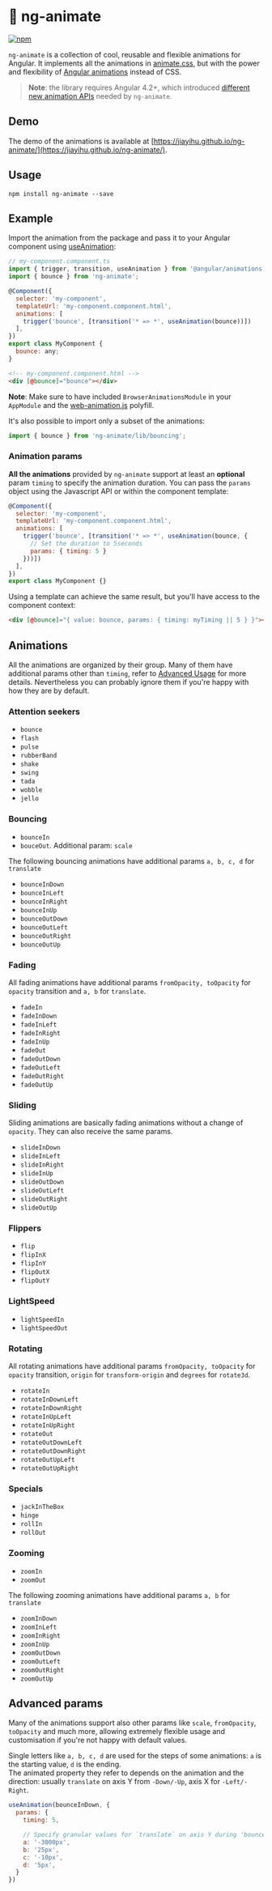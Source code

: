 # 🌙 ng-animate

[![npm](https://img.shields.io/npm/v/ng-animate.svg)](https://www.npmjs.com/package/ng-animate)

`ng-animate` is a collection of cool, reusable and flexible animations for Angular. It implements all the animations in [animate.css](https://daneden.github.io/animate.css/), but with the power and flexibility of [Angular animations](https://angular.io/guide/animations) instead of CSS.

> **Note**: the library requires Angular 4.2+, which introduced [different new animation APIs](http://angularjs.blogspot.it/2017/06/angular-42-now-available.html) needed by `ng-animate`.

## Demo

The demo of the animations is available at [https://jiayihu.github.io/ng-animate/](https://jiayihu.github.io/ng-animate/).

## Usage

```
npm install ng-animate --save
```

## Example

Import the animation from the package and pass it to your Angular component using [useAnimation](https://angular.io/api/animations/useAnimation):

```javascript
// my-component.component.ts
import { trigger, transition, useAnimation } from '@angular/animations';
import { bounce } from 'ng-animate';

@Component({
  selector: 'my-component',
  templateUrl: 'my-component.component.html',
  animations: [
    trigger('bounce', [transition('* => *', useAnimation(bounce))])
  ],
})
export class MyComponent {
  bounce: any;
}
```

```html
<!-- my-component.component.html -->
<div [@bounce]="bounce"></div>
```

**Note**: Make sure to have included `BrowserAnimationsModule` in your `AppModule` and the [web-animation.js](https://github.com/web-animations/web-animations-js) polyfill.

It's also possible to import only a subset of the animations:

```javascript
import { bounce } from 'ng-animate/lib/bouncing';
```

### Animation params

**All the animations** provided by `ng-animate` support at least an **optional** param `timing` to specify the animation duration. You can pass the `params` object using the Javascript API or within the component template:

```javascript
@Component({
  selector: 'my-component',
  templateUrl: 'my-component.component.html',
  animations: [
    trigger('bounce', [transition('* => *', useAnimation(bounce, {
      // Set the duration to 5seconds
      params: { timing: 5 }
    }))])
  ],
})
export class MyComponent {}
```

Using a template can achieve the same result, but you'll have access to the component context:

```html
<div [@bounce]="{ value: bounce, params: { timing: myTiming || 5 } }"></div>
```

## Animations

All the animations are organized by their group. Many of them have additional params other than `timing`, refer to [Advanced Usage](#advanced-params) for more details. Nevertheless you can probably ignore them if you're happy with how they are by default.

### Attention seekers

- `bounce`
- `flash`
- `pulse`
- `rubberBand`
- `shake`
- `swing`
- `tada`
- `wobble`
- `jello`

### Bouncing

- `bounceIn`
- `bouceOut`. Additional param: `scale`

The following bouncing animations have additional params `a, b, c, d` for `translate`

- `bounceInDown`
- `bounceInLeft`
- `bounceInRight`
- `bounceInUp`
- `bounceOutDown`
- `bounceOutLeft`
- `bounceOutRight`
- `bounceOutUp`

### Fading

All fading animations have additional params `fromOpacity, toOpacity` for `opacity` transition and `a, b` for `translate`.

- `fadeIn`
- `fadeInDown`
- `fadeInLeft`
- `fadeInRight`
- `fadeInUp`
- `fadeOut`
- `fadeOutDown`
- `fadeOutLeft`
- `fadeOutRight`
- `fadeOutUp`

### Sliding

Sliding animations are basically fading animations without a change of `opacity`. They can also receive the same params.

- `slideInDown`
- `slideInLeft`
- `slideInRight`
- `slideInUp`
- `slideOutDown`
- `slideOutLeft`
- `slideOutRight`
- `slideOutUp`

### Flippers

- `flip`
- `flipInX`
- `flipInY`
- `flipOutX`
- `flipOutY`

### LightSpeed

- `lightSpeedIn`
- `lightSpeedOut`

### Rotating

All rotating animations have additional params `fromOpacity, toOpacity` for `opacity` transition, `origin` for `transform-origin` and `degrees` for `rotate3d`.

- `rotateIn`
- `rotateInDownLeft`
- `rotateInDownRight`
- `rotateInUpLeft`
- `rotateInUpRight`
- `rotateOut`
- `rotateOutDownLeft`
- `rotateOutDownRight`
- `rotateOutUpLeft`
- `rotateOutUpRight`

### Specials

- `jackInTheBox`
- `hinge`
- `rollIn`
- `rollOut`

### Zooming

- `zoomIn`
- `zoomOut`

The following zooming animations have additional params `a, b` for `translate`

- `zoomInDown`
- `zoomInLeft`
- `zoomInRight`
- `zoomInUp`
- `zoomOutDown`
- `zoomOutLeft`
- `zoomOutRight`
- `zoomOutUp`

## Advanced params

Many of the animations support also other params like `scale`, `fromOpacity`, `toOpacity` and much more, allowing extremely flexible usage and customisation if you're not happy with default values. 

Single letters like `a, b, c, d` are used for the steps of some animations: `a` is the starting value, `d` is the ending.  
The animated property they refer to depends on the animation and the direction: usually `translate` on axis Y from `-Down/-Up`, axis X for `-Left/-Right`.

```javascript
useAnimation(bounceInDown, {
  params: {
    timing: 5,

    // Specify granular values for `translate` on axis Y during 'bounceInDown' 
    a: '-3000px',
    b: '25px',
    c: '-10px',
    d: '5px',
  }
})
```
